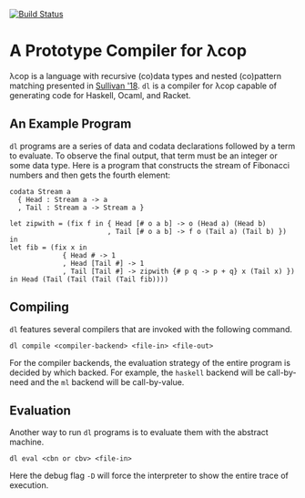 [![Build Status](https://travis-ci.com/zachsully/dl.svg?branch=master)](https://travis-ci.com/zachsully/dl)

# A Prototype Compiler for λcop

λcop is a language with recursive (co)data types and nested (co)pattern matching
presented in
[Sullivan '18](https://www.cs.uoregon.edu/Reports/MS-201806-Sullivan.pdf). `dl`
is a compiler for λcop capable of generating code for Haskell, Ocaml, and
Racket.

## An Example Program

`dl` programs are a series of data and codata declarations followed by a term to
evaluate. To observe the final output, that term must be an integer or some data
type. Here is a program that constructs the stream of Fibonacci numbers and then
gets the fourth element:

```
codata Stream a
  { Head : Stream a -> a
  , Tail : Stream a -> Stream a }

let zipwith = (fix f in { Head [# o a b] -> o (Head a) (Head b)
                        , Tail [# o a b] -> f o (Tail a) (Tail b) }) in
let fib = (fix x in
             { Head # -> 1
    	     , Head [Tail #] -> 1
             , Tail [Tail #] -> zipwith {# p q -> p + q} x (Tail x) })
in Head (Tail (Tail (Tail (Tail fib))))
```

## Compiling

`dl` features several compilers that are invoked with the following command.

```
dl compile <compiler-backend> <file-in> <file-out>
```

For the compiler backends, the evaluation strategy of the entire program is
decided by which backed. For example, the `haskell` backend will be call-by-need
and the `ml` backend will be call-by-value.

## Evaluation

Another way to run `dl` programs is to evaluate them with the abstract machine.

```
dl eval <cbn or cbv> <file-in>
```

Here the debug flag `-D` will force the interpreter to show the entire trace of
execution.
